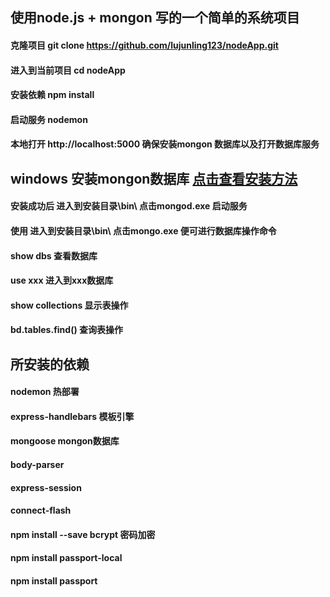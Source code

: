 ## 使用node.js + mongon 写的一个简单的系统项目
#### 克隆项目 git clone https://github.com/lujunling123/nodeApp.git
#### 进入到当前项目 cd nodeApp
#### 安装依赖 npm install 
#### 启动服务 nodemon
#### 本地打开 http://localhost:5000 确保安装mongon 数据库以及打开数据库服务

## windows 安装mongon数据库 [点击查看安装方法](https://github.com/lujunling123/nodeApp/blob/master/Windows%E5%AE%89%E8%A3%85mongodb.pdf)
#### 安装成功后 进入到安装目录\bin\ 点击mongod.exe 启动服务
#### 使用 进入到安装目录\bin\ 点击mongo.exe  便可进行数据库操作命令
#### show dbs 查看数据库
#### use xxx  进入到xxx数据库
#### show collections 显示表操作
#### bd.tables.find() 查询表操作

## 所安装的依赖
#### nodemon 热部署
#### express-handlebars 模板引擎
#### mongoose mongon数据库
#### body-parser
#### express-session
#### connect-flash
#### npm install --save bcrypt 密码加密
#### npm install passport-local
#### npm install passport
